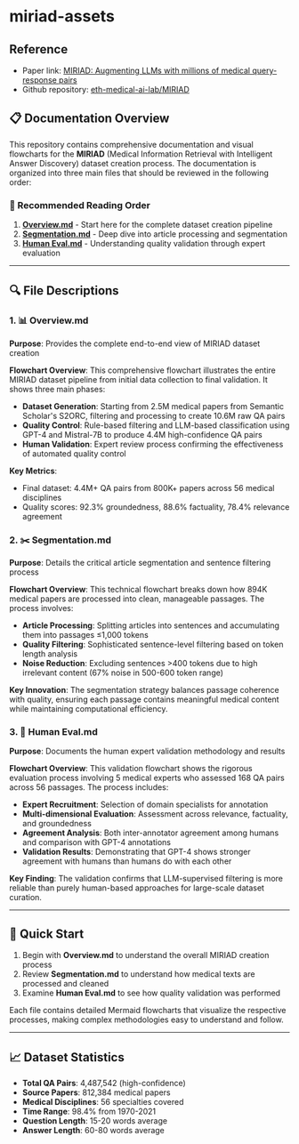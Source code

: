 # miriad-assets

## Reference
- Paper link: [MIRIAD: Augmenting LLMs with millions of medical query-response pairs](https://arxiv.org/abs/2506.06091)
- Github repository: [eth-medical-ai-lab/MIRIAD](https://github.com/eth-medical-ai-lab/MIRIAD)

## 📋 Documentation Overview

This repository contains comprehensive documentation and visual flowcharts for the **MIRIAD** (Medical Information Retrieval with Intelligent Answer Discovery) dataset creation process. The documentation is organized into three main files that should be reviewed in the following order:

### 📖 Recommended Reading Order

1. **[Overview.md](Overview.md)** - Start here for the complete dataset creation pipeline
2. **[Segmentation.md](Segmentation.md)** - Deep dive into article processing and segmentation
3. **[Human Eval.md](Human%20Eval.md)** - Understanding quality validation through expert evaluation

---

## 🔍 File Descriptions

### 1. 📊 Overview.md
**Purpose**: Provides the complete end-to-end view of MIRIAD dataset creation

**Flowchart Overview**: This comprehensive flowchart illustrates the entire MIRIAD dataset pipeline from initial data collection to final validation. It shows three main phases:
- **Dataset Generation**: Starting from 2.5M medical papers from Semantic Scholar's S2ORC, filtering and processing to create 10.6M raw QA pairs
- **Quality Control**: Rule-based filtering and LLM-based classification using GPT-4 and Mistral-7B to produce 4.4M high-confidence QA pairs
- **Human Validation**: Expert review process confirming the effectiveness of automated quality control

**Key Metrics**: 
- Final dataset: 4.4M+ QA pairs from 800K+ papers across 56 medical disciplines
- Quality scores: 92.3% groundedness, 88.6% factuality, 78.4% relevance agreement

### 2. ✂️ Segmentation.md
**Purpose**: Details the critical article segmentation and sentence filtering process

**Flowchart Overview**: This technical flowchart breaks down how 894K medical papers are processed into clean, manageable passages. The process involves:
- **Article Processing**: Splitting articles into sentences and accumulating them into passages ≤1,000 tokens
- **Quality Filtering**: Sophisticated sentence-level filtering based on token length analysis
- **Noise Reduction**: Excluding sentences >400 tokens due to high irrelevant content (67% noise in 500-600 token range)

**Key Innovation**: The segmentation strategy balances passage coherence with quality, ensuring each passage contains meaningful medical content while maintaining computational efficiency.

### 3. 👥 Human Eval.md
**Purpose**: Documents the human expert validation methodology and results

**Flowchart Overview**: This validation flowchart shows the rigorous evaluation process involving 5 medical experts who assessed 168 QA pairs across 56 passages. The process includes:
- **Expert Recruitment**: Selection of domain specialists for annotation
- **Multi-dimensional Evaluation**: Assessment across relevance, factuality, and groundedness
- **Agreement Analysis**: Both inter-annotator agreement among humans and comparison with GPT-4 annotations
- **Validation Results**: Demonstrating that GPT-4 shows stronger agreement with humans than humans do with each other

**Key Finding**: The validation confirms that LLM-supervised filtering is more reliable than purely human-based approaches for large-scale dataset curation.

---

## 🎯 Quick Start

1. Begin with **Overview.md** to understand the overall MIRIAD creation process
2. Review **Segmentation.md** to understand how medical texts are processed and cleaned  
3. Examine **Human Eval.md** to see how quality validation was performed

Each file contains detailed Mermaid flowcharts that visualize the respective processes, making complex methodologies easy to understand and follow.

---

## 📈 Dataset Statistics

- **Total QA Pairs**: 4,487,542 (high-confidence)
- **Source Papers**: 812,384 medical papers  
- **Medical Disciplines**: 56 specialties covered
- **Time Range**: 98.4% from 1970-2021
- **Question Length**: 15-20 words average
- **Answer Length**: 60-80 words average
